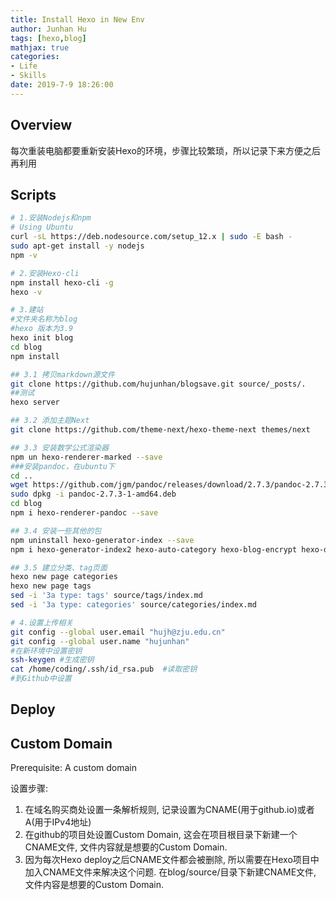 ```yaml
---
title: Install Hexo in New Env
author: Junhan Hu
tags: [hexo,blog]
mathjax: true
categories:
- Life
- Skills
date: 2019-7-9 18:26:00
---
```


## Overview

每次重装电脑都要重新安装Hexo的环境，步骤比较繁琐，所以记录下来方便之后再利用

<!-- more -->

## Scripts

```bash
# 1.安装Nodejs和npm
# Using Ubuntu
curl -sL https://deb.nodesource.com/setup_12.x | sudo -E bash -
sudo apt-get install -y nodejs
npm -v

# 2.安装Hexo-cli
npm install hexo-cli -g
hexo -v

# 3.建站
#文件夹名称为blog
#hexo 版本为3.9
hexo init blog
cd blog
npm install

## 3.1 拷贝markdown源文件
git clone https://github.com/hujunhan/blogsave.git source/_posts/.
##测试
hexo server

## 3.2 添加主题Next
git clone https://github.com/theme-next/hexo-theme-next themes/next

## 3.3 安装数学公式渲染器
npm un hexo-renderer-marked --save
###安装pandoc，在ubuntu下
cd ..
wget https://github.com/jgm/pandoc/releases/download/2.7.3/pandoc-2.7.3-1-amd64.deb
sudo dpkg -i pandoc-2.7.3-1-amd64.deb
cd blog
npm i hexo-renderer-pandoc --save

## 3.4 安装一些其他的包
npm uninstall hexo-generator-index --save
npm i hexo-generator-index2 hexo-auto-category hexo-blog-encrypt hexo-deployer-git  hexo-generator-searchdb  --save

## 3.5 建立分类、tag页面
hexo new page categories
hexo new page tags
sed -i '3a type: tags' source/tags/index.md
sed -i '3a type: categories' source/categories/index.md

# 4.设置上传相关
git config --global user.email "hujh@zju.edu.cn"
git config --global user.name "hujunhan"
#在新环境中设置密钥
ssh-keygen #生成密钥
cat /home/coding/.ssh/id_rsa.pub  #读取密钥
#到Github中设置
```

## Deploy



## Custom Domain

Prerequisite: A custom domain

设置步骤:

1. 在域名购买商处设置一条解析规则, 记录设置为CNAME(用于github.io)或者A(用于IPv4地址)
2. 在github的项目处设置Custom Domain, 这会在项目根目录下新建一个CNAME文件, 文件内容就是想要的Custom Domain.
3. 因为每次Hexo deploy之后CNAME文件都会被删除, 所以需要在Hexo项目中加入CNAME文件来解决这个问题. 在blog/source/目录下新建CNAME文件, 文件内容是想要的Custom Domain.